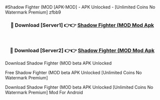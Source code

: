 #Shadow Fighter (MOD [APK-MOD] - APK Unlocked - [Unlimited Coins No Watermark Premium] zfbb9



<div align="center">

<h3>🔴 Download [Server1] 👉👉 <a href="https://momento.my/?title=Shadow_Fighter_(MOD">Shadow Fighter (MOD Mod Apk</a></h3><br>

<h3>🔴 Download [Server2] 👉👉 <a href="https://momento.my/?title=Shadow_Fighter_(MOD">Shadow Fighter (MOD Mod Apk</a></h3>
</div>



Download Shadow Fighter (MOD beta APK Unlocked

Free Shadow Fighter (MOD beta APK Unlocked [Unlimited Coins No Watermark Premium]

Download Shadow Fighter (MOD beta APK Unlocked [Unlimited Coins No Watermark Premium] Mod For Android
